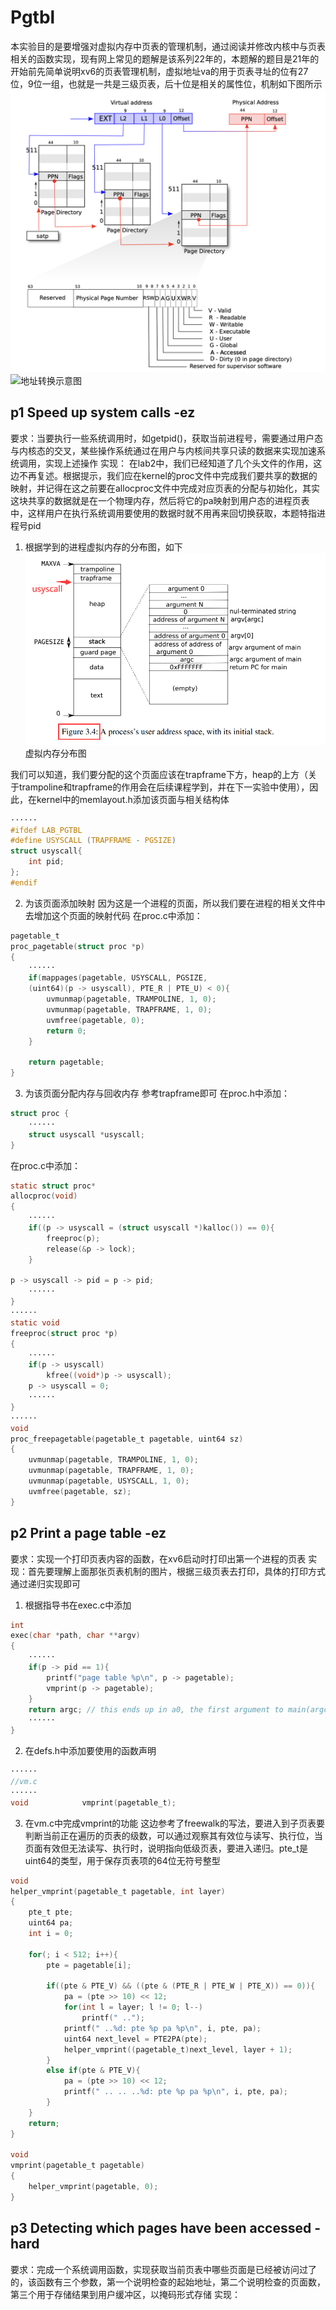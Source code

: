 # Pgtbl
本实验目的是要增强对虚拟内存中页表的管理机制，通过阅读并修改内核中与页表相关的函数实现，现有网上常见的题解是该系列22年的，本题解的题目是21年的
开始前先简单说明xv6的页表管理机制，虚拟地址va的用于页表寻址的位有27位，9位一组，也就是一共是三级页表，后十位是相关的属性位，机制如下图所示![输入图片说明](/imgs/2025-08-13/UZqIRcUFSskBQSV4.png)![地址转换](https://i-blog.csdnimg.cn/blog_migrate/3d49e116164758cd91e905c366296286.png)示意图
## p1 Speed up system calls -ez
要求：当要执行一些系统调用时，如getpid()，获取当前进程号，需要通过用户态与内核态的交叉，某些操作系统通过在用户与内核间共享只读的数据来实现加速系统调用，实现上述操作
实现：
在lab2中，我们已经知道了几个头文件的作用，这边不再复述。根据提示，我们应在kernel的proc文件中完成我们要共享的数据的映射，并记得在这之前要在allocproc文件中完成对应页表的分配与初始化，其实这块共享的数据就是在一个物理内存，然后将它的pa映射到用户态的进程页表中，这样用户在执行系统调用要使用的数据时就不用再来回切换获取，本题特指进程号pid
1. 根据学到的进程虚拟内存的分布图，如下![输入图片说明](/imgs/2025-08-14/uw4sKHFW0Mjb4Dhp.png)虚拟内存分布图

我们可以知道，我们要分配的这个页面应该在trapframe下方，heap的上方（关于trampoline和trapframe的作用会在后续课程学到，并在下一实验中使用），因此，在kernel中的memlayout.h添加该页面与相关结构体
```c
······
#ifdef LAB_PGTBL
#define USYSCALL (TRAPFRAME - PGSIZE)
struct usyscall{
	int pid;
};
#endif
```
2. 为该页面添加映射
因为这是一个进程的页面，所以我们要在进程的相关文件中去增加这个页面的映射代码
在proc.c中添加：
```c
pagetable_t
proc_pagetable(struct proc *p)
{
	······
	if(mappages(pagetable, USYSCALL, PGSIZE,
	(uint64)(p -> usyscall), PTE_R | PTE_U) < 0){
		uvmunmap(pagetable, TRAMPOLINE, 1, 0);
		uvmunmap(pagetable, TRAPFRAME, 1, 0);
		uvmfree(pagetable, 0);
		return 0;
	}

	return pagetable;
}
```
3. 为该页面分配内存与回收内存
参考trapframe即可
在proc.h中添加：
```c
struct proc {
	······
	struct usyscall *usyscall;
}
```
在proc.c中添加：
```c
static struct proc*
allocproc(void)
{
	······
	if((p -> usyscall = (struct usyscall *)kalloc()) == 0){
		freeproc(p);
		release(&p -> lock);
	}

p -> usyscall -> pid = p -> pid;
	······
}
······
static void
freeproc(struct proc *p)
{
	······
	if(p -> usyscall)
		kfree((void*)p -> usyscall);
	p -> usyscall = 0;
	······
}
······
void
proc_freepagetable(pagetable_t pagetable, uint64 sz)
{
	uvmunmap(pagetable, TRAMPOLINE, 1, 0);
	uvmunmap(pagetable, TRAPFRAME, 1, 0);
	uvmunmap(pagetable, USYSCALL, 1, 0);
	uvmfree(pagetable, sz);
}
```
## p2 Print a page table -ez
要求：实现一个打印页表内容的函数，在xv6启动时打印出第一个进程的页表
实现：首先要理解上面那张页表机制的图片，根据三级页表去打印，具体的打印方式通过递归实现即可
1. 根据指导书在exec.c中添加
```c
int
exec(char *path, char **argv)
{
	······
	if(p -> pid == 1){
		printf("page table %p\n", p -> pagetable);
		vmprint(p -> pagetable);
	}
	return argc; // this ends up in a0, the first argument to main(argc, argv)
	······
}
```
2. 在defs.h中添加要使用的函数声明
```c
······
//vm.c
······
void			vmprint(pagetable_t);
```
3. 在vm.c中完成vmprint的功能
这边参考了freewalk的写法，要进入到子页表要判断当前正在遍历的页表的级数，可以通过观察其有效位与读写、执行位，当页面有效但无法读写、执行时，说明指向低级页表，要进入递归。pte_t是uint64的类型，用于保存页表项的64位无符号整型
```c
void
helper_vmprint(pagetable_t pagetable, int layer)
{
    pte_t pte;
    uint64 pa;
    int i = 0;

    for(; i < 512; i++){
        pte = pagetable[i];

        if((pte & PTE_V) && ((pte & (PTE_R | PTE_W | PTE_X)) == 0)){
            pa = (pte >> 10) << 12;
            for(int l = layer; l != 0; l--)
                printf(" ..");
            printf(" ..%d: pte %p pa %p\n", i, pte, pa);
            uint64 next_level = PTE2PA(pte);
            helper_vmprint((pagetable_t)next_level, layer + 1);
        }
        else if(pte & PTE_V){
            pa = (pte >> 10) << 12;
            printf(" .. .. ..%d: pte %p pa %p\n", i, pte, pa);
        }
    }
    return;
}

void
vmprint(pagetable_t pagetable)
{
    helper_vmprint(pagetable, 0);
}
```
## p3 Detecting which pages have been accessed -hard
要求：完成一个系统调用函数，实现获取当前页表中哪些页面是已经被访问过了的，该函数有三个参数，第一个说明检查的起始地址，第二个说明检查的页面数，第三个用于存储结果到用户缓冲区，以掩码形式存储
实现：
<!--stackedit_data:
eyJoaXN0b3J5IjpbLTExNDUyMjgwOTgsLTM0NzY0MjEyNywtOD
M3MjAzMTcyLDE4ODMxOTg5MSwtOTY0OTYxNDg2LC0xNDM4OTE2
NzIzLDExNjEwMzgxMjIsLTExODM0NCwtMjE0MzE4MjMxOCwyNj
A5NzE3MywtMTkyNDA5MTUwMiwtODY3ODQxNzExLDQwNTIzNjgx
OF19
-->
